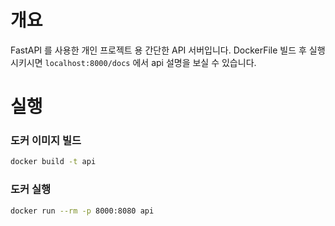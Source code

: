 # 개요
FastAPI 를 사용한 개인 프로젝트 용 간단한 API 서버입니다.
DockerFile 빌드 후 실행시키시면 `localhost:8000/docs` 에서 api 설명을 보실 수 있습니다.

# 실행
### 도커 이미지 빌드
```bash
docker build -t api
```

### 도커 실행
```bash
docker run --rm -p 8000:8080 api
```